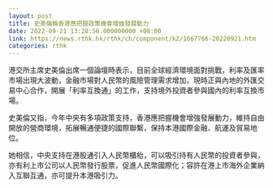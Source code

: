 ```yaml
---
layout: post
title: 史美倫稱香港應把握政策機會增強發展動力
date: 2022-09-21 13:28:56.000000000 +08:00
link: https://news.rthk.hk/rthk/ch/component/k2/1667766-20220921.htm
categories: rthk
---
```


港交所主席史美倫出席一個論壇時表示，目前全球經濟環境面對挑戰，利率及匯率市場出現大波動，金融市場對人民幣的風險管理需求增加，現時正與內地的外匯交易中心合作，開展「利率互換通」的工作，支持境外投資者參與國內的利率互換市場。

史美倫又指，今年中央有多項政策支持，香港應把握機會增強發展動力，維持自由開放的營商環境，拓展暢通便捷的國際聯繫，保持本港國際金融、航運及貿易地位。

她相信，中央支持在港股通引入人民幣櫃枱，可以吸引持有人民幣的投資者參與，亦有利上市公司以人民幣發行股票，促進人民幣國際化；容許在港上市海外企業納入互聯互通，亦可提升本港吸引力。
